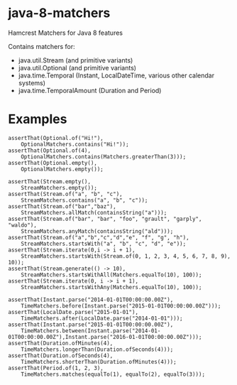 # java-8-matchers
Hamcrest Matchers for Java 8 features

Contains matchers for:

* java.util.Stream (and primitive variants)
* java.util.Optional (and primitive variants)
* java.time.Temporal (Instant, LocalDateTime, various other calendar systems)
* java.time.TemporalAmount (Duration and Period)

# Examples

    assertThat(Optional.of("Hi!"),
        OptionalMatchers.contains("Hi!"));
    assertThat(Optional.of(4),
        OptionalMatchers.contains(Matchers.greaterThan(3)));
    assertThat(Optional.empty(),
        OptionalMatchers.empty());

    assertThat(Stream.empty(),
        StreamMatchers.empty());
    assertThat(Stream.of("a", "b", "c"),
        StreamMatchers.contains("a", "b", "c"));
    assertThat(Stream.of("bar","baz"),
        StreamMatchers.allMatch(containsString("a")));
    assertThat(Stream.of("bar", "bar", "foo", "grault", "garply", "waldo"),
        StreamMatchers.anyMatch(containsString("ald")));
    assertThat(Stream.of("a","b","c","d","e", "f", "g", "h"),
        StreamMatchers.startsWith("a", "b", "c", "d", "e"));
    assertThat(Stream.iterate(0,i -> i + 1),
        StreamMatchers.startsWith(Stream.of(0, 1, 2, 3, 4, 5, 6, 7, 8, 9), 10));
    assertThat(Stream.generate(() -> 10),
        StreamMatchers.startsWithAll(Matchers.equalTo(10), 100));
    assertThat(Stream.iterate(0, i -> i + 1),
        StreamMatchers.startsWithAny(Matchers.equalTo(10), 100));

    assertThat(Instant.parse("2014-01-01T00:00:00.00Z"),
        TimeMatchers.before(Instant.parse("2015-01-01T00:00:00.00Z")));
    assertThat(LocalDate.parse("2015-01-01"),
        TimeMatchers.after(LocalDate.parse("2014-01-01")));
    assertThat(Instant.parse("2015-01-01T00:00:00.00Z"),
        TimeMatchers.between(Instant.parse("2014-01-01T00:00:00.00Z"),Instant.parse("2016-01-01T00:00:00.00Z")));
    assertThat(Duration.ofMinutes(4),
        TimeMatchers.longerThan(Duration.ofSeconds(4)));
    assertThat(Duration.ofSeconds(4),
        TimeMatchers.shorterThan(Duration.ofMinutes(4)));
    assertThat(Period.of(1, 2, 3),
        TimeMatchers.matches(equalTo(1), equalTo(2), equalTo(3)));
